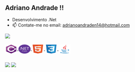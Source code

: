 ## Adriano Andrade !!

-  Desenvolvimento .Net
- 📫 Contate-me no email: adrianoandraden14@hotmail.com


 <div>
  <a href="https://github.com/adrianoandrad7">
  <img height="180em" src="https://github-readme-stats.vercel.app/api/top-langs/?username=adrianoandrad7&layout=compact&langs_count=7&theme=dark"/>
</div>

  <div style="display: inline_block"><br>
  <img align="center" alt="Adriano-Csharp" height="30" width="40" src="https://raw.githubusercontent.com/devicons/devicon/master/icons/csharp/csharp-original.svg">
  <img align="center" alt="Adriano-Java" height="30" width="40" src="https://raw.githubusercontent.com/devicons/devicon/master/icons/dotnetcore/dotnetcore-original.svg">
  <img align="center" alt="Adriano-HTML" height="30" width="40" src="https://raw.githubusercontent.com/devicons/devicon/master/icons/html5/html5-original.svg">
  <img align="center" alt="Adriano-CSS" height="30" width="40" src="https://raw.githubusercontent.com/devicons/devicon/master/icons/css3/css3-original.svg">
  <img align="center" alt="Adriano-Java" height="30" width="40" src="https://raw.githubusercontent.com/devicons/devicon/master/icons/java/java-original.svg">
   
  
  </div>
  
  ##
  <div> 
  <a href = "mailto:adrianoandraden17@gmail.com"><img src="https://img.shields.io/badge/-Gmail-%23333?style=for-the-badge&logo=gmail&logoColor=white" target="_blank"></a>
   <a href="https://www.linkedin.com/in/adriano-andrade-baa247144/" target="_blank"><img src="https://img.shields.io/badge/-LinkedIn-%230077B5?style=for-the-badge&logo=linkedin&logoColor=white" target="_blank"></a>
 
 <div> 
  
  
